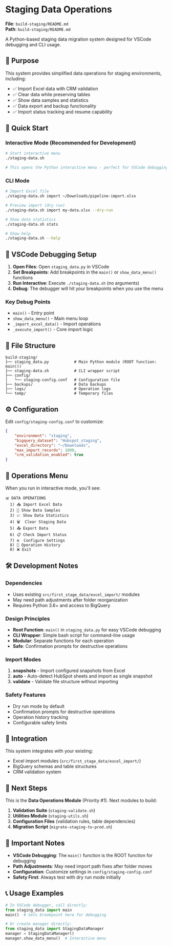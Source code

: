 # Staging Data Operations

**File**: `build-staging/README.md`  
**Path**: `build-staging/README.md`

A Python-based staging data migration system designed for VSCode debugging and CLI usage.

## 🎯 Purpose

This system provides simplified data operations for staging environments, including:
- ✅ Import Excel data with CRM validation
- ✅ Clear data while preserving tables  
- ✅ Show data samples and statistics
- ✅ Data export and backup functionality
- ✅ Import status tracking and resume capability

## 🚀 Quick Start

### Interactive Mode (Recommended for Development)
```bash
# Start interactive menu
./staging-data.sh

# This opens the Python interactive menu - perfect for VSCode debugging
```

### CLI Mode
```bash
# Import Excel file
./staging-data.sh import ~/Downloads/pipeline-import.xlsx

# Preview import (dry run)
./staging-data.sh import my-data.xlsx --dry-run

# Show data statistics
./staging-data.sh stats

# Show help
./staging-data.sh --help
```

## 🐍 VSCode Debugging Setup

1. **Open Files**: Open `staging_data.py` in VSCode
2. **Set Breakpoints**: Add breakpoints in the `main()` or `show_data_menu()` functions
3. **Run Interactive**: Execute `./staging-data.sh` (no arguments)
4. **Debug**: The debugger will hit your breakpoints when you use the menu

### Key Debug Points
- `main()` - Entry point
- `show_data_menu()` - Main menu loop
- `_import_excel_data()` - Import operations
- `_execute_import()` - Core import logic

## 📁 File Structure

```
build-staging/
├── staging_data.py           # Main Python module (ROOT function: main())
├── staging-data.sh           # CLI wrapper script
├── config/
│   └── staging-config.conf   # Configuration file
├── backups/                  # Data backups
├── logs/                     # Operation logs
└── temp/                     # Temporary files
```

## ⚙️ Configuration

Edit `config/staging-config.conf` to customize:

```json
{
    "environment": "staging",
    "bigquery_dataset": "Hubspot_staging",
    "excel_directory": "~/Downloads",
    "max_import_records": 1000,
    "crm_validation_enabled": true
}
```

## 🔧 Operations Menu

When you run in interactive mode, you'll see:

```
📊 DATA OPERATIONS
  1) 📥 Import Excel Data
  2) 👀 Show Data Samples
  3) 📈 Show Data Statistics
  4) 🗑️  Clear Staging Data
  5) 📤 Export Data
  6) 📋 Check Import Status
  7) ⚙️  Configure Settings
  8) 📜 Operation History
  0) ❌ Exit
```

## 🛠️ Development Notes

### Dependencies
- Uses existing `src/first_stage_data/excel_import/` modules
- May need path adjustments after folder reorganization
- Requires Python 3.6+ and access to BigQuery

### Design Principles
- **Root Function**: `main()` in `staging_data.py` for easy VSCode debugging
- **CLI Wrapper**: Simple bash script for command-line usage
- **Modular**: Separate functions for each operation
- **Safe**: Confirmation prompts for destructive operations

### Import Modes
1. **snapshots** - Import configured snapshots from Excel
2. **auto** - Auto-detect HubSpot sheets and import as single snapshot  
3. **validate** - Validate file structure without importing

### Safety Features
- Dry run mode by default
- Confirmation prompts for destructive operations
- Operation history tracking
- Configurable safety limits

## 🔗 Integration

This system integrates with your existing:
- Excel import modules (`src/first_stage_data/excel_import/`)
- BigQuery schemas and table structures
- CRM validation system

## 📝 Next Steps

This is the **Data Operations Module** (Priority #1). Next modules to build:
1. **Validation Suite** (`staging-validate.sh`)
2. **Utilities Module** (`staging-utils.sh`) 
3. **Configuration Files** (validation rules, table dependencies)
4. **Migration Script** (`migrate-staging-to-prod.sh`)

## 🚨 Important Notes

- **VSCode Debugging**: The `main()` function is the ROOT function for debugging
- **Path Adjustments**: May need import path fixes after folder moves
- **Configuration**: Customize settings in `config/staging-config.conf`
- **Safety First**: Always test with dry run mode initially

## 📞 Usage Examples

```python
# In VSCode debugger, call directly:
from staging_data import main
main()  # Sets breakpoint here for debugging

# Or create manager directly:
from staging_data import StagingDataManager
manager = StagingDataManager()
manager.show_data_menu()  # Interactive menu
```
